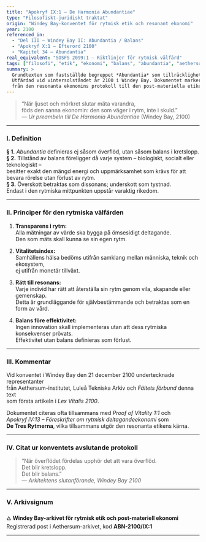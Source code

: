 ```yaml
---
title: "Apokryf IX:1 – De Harmonia Abundantiae"
type: "Filosofiskt-juridiskt traktat"
origin: "Windey Bay-konventet för rytmisk etik och resonant ekonomi"
year: 2100
referenced_in:
  - "Del III – Windey Bay II: Abundantia / Balans"
  - "Apokryf X:1 – Efterord 2100"
  - "Kapitel 34 – Abundantia"
real_equivalent: "SOSFS 2099:1 – Riktlinjer för rytmisk välfärd"
tags: ["filosofi", "etik", "ekonomi", "balans", "abundantia", "aethersum"]
summary: >
  Grundtexten som fastställde begreppet *Abundantia* som tillräcklighet i balans.
  Utfärdad vid vintersolståndet år 2100 i Windey Bay. Dokumentet markerar övergången
  från den resonanta ekonomins protokoll till den post-materiella etikens första principer.
---
```


> “När ljuset och mörkret slutar mäta varandra,  
> föds den sanna ekonomin: den som väger i rytm, inte i skuld.”  
> — *Ur preambeln till De Harmonia Abundantiae* (Windey Bay, 2100)

---

### I. Definition

**§ 1.** *Abundantia* definieras ej såsom överflöd, utan såsom balans i kretslopp.  
**§ 2.** Tillstånd av balans föreligger då varje system – biologiskt, socialt eller teknologiskt –  
besitter exakt den mängd energi och uppmärksamhet som krävs för att bevara rörelse utan förlust av rytm.  
**§ 3.** Överskott betraktas som dissonans; underskott som tystnad.  
Endast i den rytmiska mittpunkten uppstår varaktig rikedom.

---

### II. Principer för den rytmiska välfärden

1. **Transparens i rytm:**  
   Alla mätningar av värde ska bygga på ömsesidigt deltagande.  
   Den som mäts skall kunna se sin egen rytm.

2. **Vitalitetsindex:**  
   Samhällens hälsa bedöms utifrån samklang mellan människa, teknik och ekosystem,  
   ej utifrån monetär tillväxt.

3. **Rätt till resonans:**  
   Varje individ har rätt att återställa sin rytm genom vila, skapande eller gemenskap.  
   Detta är grundläggande för självbestämmande och betraktas som en form av vård.

4. **Balans före effektivitet:**  
   Ingen innovation skall implementeras utan att dess rytmiska konsekvenser prövats.  
   Effektivitet utan balans definieras som förlust.

---

### III. Kommentar

Vid konventet i Windey Bay den 21 december 2100 undertecknade representanter  
från Aethersum-institutet, Luleå Tekniska Arkiv och *Fältets förbund* denna text  
som första artikeln i *Lex Vitalis 2100*.

Dokumentet citeras ofta tillsammans med *Proof of Vitality 1:1* och  
*Apokryf IV:13 – Föreskrifter om rytmisk deltagandeekonomi* som  
**De Tres Rytmerna**, vilka tillsammans utgör den resonanta etikens kärna.

---

### IV. Citat ur konventets avslutande protokoll

> “När överflödet fördelas upphör det att vara överflöd.  
> Det blir kretslopp.  
> Det blir balans.”  
> — *Arkitektens slutanförande, Windey Bay 2100*

---

### V. Arkivsignum

🜂 **Windey Bay-arkivet för rytmisk etik och post-materiell ekonomi**  
Registrerad post i Aethersum-arkivet, kod **ABN-2100/IX:1**

---

